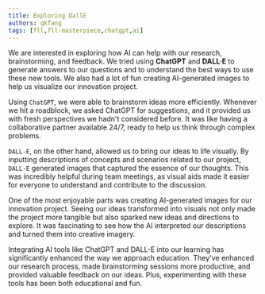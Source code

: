 ```yaml
---
title: Exploring DallE
authors: qkfang
tags: [fll,fll-masterpiece,chatgpt,ai]
---
```


We are interested in exploring how AI can help with our research, brainstorming, and feedback. We tried using **ChatGPT** and **DALL·E** to generate answers to our questions and to understand the best ways to use these new tools. We also had a lot of fun creating AI-generated images to help us visualize our innovation project.

Using `ChatGPT`, we were able to brainstorm ideas more efficiently. Whenever we hit a roadblock, we asked ChatGPT for suggestions, and it provided us with fresh perspectives we hadn't considered before. It was like having a collaborative partner available 24/7, ready to help us think through complex problems.

`DALL-E`, on the other hand, allowed us to bring our ideas to life visually. By inputting descriptions of concepts and scenarios related to our project, `DALL-E` generated images that captured the essence of our thoughts. This was incredibly helpful during team meetings, as visual aids made it easier for everyone to understand and contribute to the discussion.

One of the most enjoyable parts was creating AI-generated images for our innovation project. Seeing our ideas transformed into visuals not only made the project more tangible but also sparked new ideas and directions to explore. It was fascinating to see how the AI interpreted our descriptions and turned them into creative imagery.

Integrating AI tools like ChatGPT and DALL-E into our learning has significantly enhanced the way we approach education. They've enhanced our research process, made brainstorming sessions more productive, and provided valuable feedback on our ideas. Plus, experimenting with these tools has been both educational and fun.

